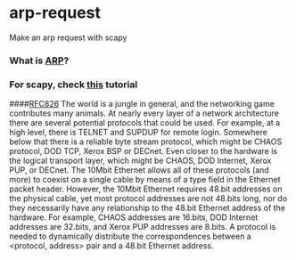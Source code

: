 # arp-request
Make an arp request with scapy
### What is [ARP](http://www.networksorcery.com/enp/protocol/arp.htm)?

### For scapy, check [this](https://thepacketgeek.com/scapy-p-05-sending-our-first-packet-arp-response/) tutorial

####[RFC826](http://www.networksorcery.com/enp/rfc/rfc826.txt)
The world is a jungle in general, and the networking game contributes many animals.  At nearly every layer of a network
architecture there are several potential protocols that could be used.  For example, at a high level, there is TELNET and SUPDUP for remote login.  Somewhere below that there is a reliable byte stream protocol, which might be CHAOS protocol, DOD TCP, Xerox BSP or DECnet.  Even closer to the hardware is the logical transport layer, which might be CHAOS, DOD Internet, Xerox PUP, or DECnet.  The 10Mbit Ethernet allows all of these protocols (and more) to coexist on a single cable by means of a type field in the Ethernet packet header.  However, the 10Mbit Ethernet requires 48.bit addresses on the physical cable, yet most protocol addresses are not 48.bits long, nor do they necessarily have any relationship to the 48.bit Ethernet address of the hardware.  For example, CHAOS addresses are 16.bits, DOD Internet addresses are 32.bits, and Xerox PUP addresses are 8.bits.  A protocol is needed to dynamically distribute the correspondences between a <protocol, address> pair and a 48.bit Ethernet address.

